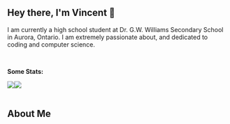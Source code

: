 ## Hey there, I'm Vincent 👋

I am currently a high school student at Dr. G.W. Williams Secondary School in Aurora, Ontario. I am extremely passionate about, and dedicated to coding and computer science.

<br/>

<strong> Some Stats: </strong>
<div style="display:flex">
  <img src="https://badges.pufler.dev/repos/VincentQu888"/>
  <img src="https://badges.pufler.dev/commits/monthly/VincentQu888"/>  
</div>

<br/>

## About Me



<!--
**VincentQu888/VincentQu888** is a ✨ _special_ ✨ repository because its `README.md` (this file) appears on your GitHub profile.

Here are some ideas to get you started:

- 🔭 I’m currently working on ...
- 🌱 I’m currently learning ...
- 👯 I’m looking to collaborate on ...
- 🤔 I’m looking for help with ...
- 💬 Ask me about ...
- 📫 How to reach me: ...
- 😄 Pronouns: ...
- ⚡ Fun fact: ...
-->
